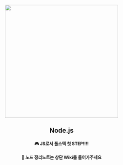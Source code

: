 <p align="center">
  <img src="https://user-images.githubusercontent.com/110442250/225031874-c93adde5-ae2f-49c6-b744-957b9b4af2b5.gif" height="370">
  <h2 align="center">Node.js</h2>
  <H4 align="center">🎮 JS로서 풀스텍 첫 STEP!!!! <H4>  
  <H4 align="center">📖 노드 정리노트는 상단 Wiki를 들어가주세요<H4>

  </p>
</p>



